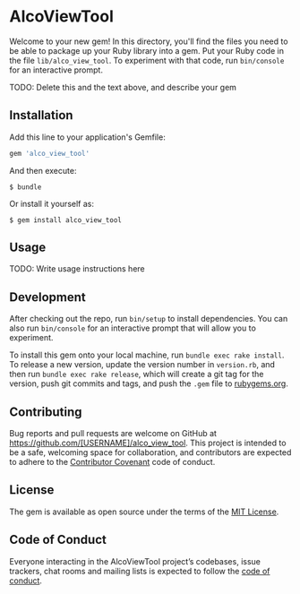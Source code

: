 # AlcoViewTool

Welcome to your new gem! In this directory, you'll find the files you need to be able to package up your Ruby library into a gem. Put your Ruby code in the file `lib/alco_view_tool`. To experiment with that code, run `bin/console` for an interactive prompt.

TODO: Delete this and the text above, and describe your gem

## Installation

Add this line to your application's Gemfile:

```ruby
gem 'alco_view_tool'
```

And then execute:

    $ bundle

Or install it yourself as:

    $ gem install alco_view_tool

## Usage

TODO: Write usage instructions here

## Development

After checking out the repo, run `bin/setup` to install dependencies. You can also run `bin/console` for an interactive prompt that will allow you to experiment.

To install this gem onto your local machine, run `bundle exec rake install`. To release a new version, update the version number in `version.rb`, and then run `bundle exec rake release`, which will create a git tag for the version, push git commits and tags, and push the `.gem` file to [rubygems.org](https://rubygems.org).

## Contributing

Bug reports and pull requests are welcome on GitHub at https://github.com/[USERNAME]/alco_view_tool. This project is intended to be a safe, welcoming space for collaboration, and contributors are expected to adhere to the [Contributor Covenant](http://contributor-covenant.org) code of conduct.

## License

The gem is available as open source under the terms of the [MIT License](https://opensource.org/licenses/MIT).

## Code of Conduct

Everyone interacting in the AlcoViewTool project’s codebases, issue trackers, chat rooms and mailing lists is expected to follow the [code of conduct](https://github.com/[USERNAME]/alco_view_tool/blob/master/CODE_OF_CONDUCT.md).
